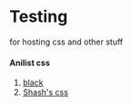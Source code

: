 # Testing
for hosting css and other stuff

#### Anilist css
1. [black](https://quaxk.github.io/anilist-css/black.css)
2. [Shash's css](https://quaxk.github.io/anilist-css/shash.css)
